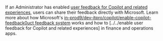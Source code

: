 If an Administrator has enabled [user feedback for Copilot and related experiences](../,,/dev-itpro/copilot/enable-copilot-feedback.md), users can share their feedback directly with Microsoft. Learn more about how Microsoft's [in-prod9/dev-itpro/copilot/enable-copilot-feedback0uct feedback system](/microsoft-365/admin/misc/feedback-user-control?view=o365-worldwide) works and how to [../../enable user feedback for Copilot and related experiences] in finance and operations apps.
